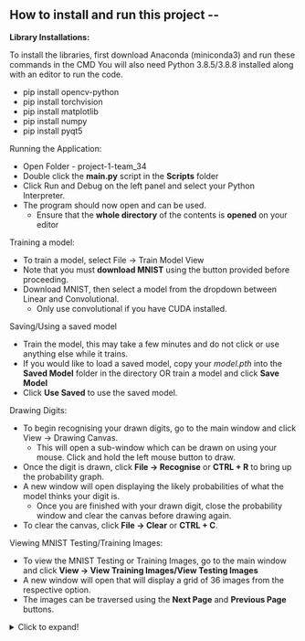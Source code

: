 ## How to install and run this project --

**Library Installations:**

To install the libraries, first download Anaconda (miniconda3) and run these commands in the CMD
You will also need Python 3.8.5/3.8.8 installed along with an editor to run the code.
- pip install opencv-python
- pip install torchvision
- pip install matplotlib
- pip install numpy
- pip install pyqt5


Running the Application:
- Open Folder - project-1-team_34
- Double click the **main.py** script in the **Scripts** folder
- Click Run and Debug on the left panel and select your Python Interpreter.
- The program should now open and can be used.
    * Ensure that the **whole directory** of the contents is **opened** on your editor

Training a model:
- To train a model, select File -> Train Model View
- Note that you must **download MNIST** using the button provided before proceeding.
- Download MNIST, then select a model from the dropdown between Linear and Convolutional.
    * Only use convolutional if you have CUDA installed.


Saving/Using a saved model
- Train the model, this may take a few minutes and do not click or use anything else while it trains.
- If you would like to load a saved model, copy your *model.pth* into the **Saved Model** folder in the directory 
    OR train a model and click **Save Model**
- Click **Use Saved** to use the saved model.


Drawing Digits:
- To begin recognising your drawn digits, go to the main window and click View -> Drawing Canvas.
    * This will open a sub-window which can be drawn on using your mouse. Click and hold the left mouse button to draw.
- Once the digit is drawn, click **File -> Recognise** or **CTRL + R** to bring up the probability graph.
- A new window will open displaying the likely probabilities of what the model thinks your digit is.
    * Once you are finished with your drawn digit, close the probability window and clear the canvas before drawing again.
- To clear the canvas, click **File -> Clear** or **CTRL + C**.

Viewing MNIST Testing/Training Images:
- To view the MNIST Testing or Training Images, go to the main window and click **View -> View Training Images/View Testing Images**
- A new window will open that will display a grid of 36 images from the respective option.
- The images can be traversed using the **Next Page** and **Previous Page** buttons.



<details>
  <summary>Click to expand!</summary>
    ## Program iterations and updates

    Digit Recogniser Version **1.01**  
    - Changes:
        * Method added to clear the recognised number.


    Digit Recogniser Version **1.00**  
    - Changes:
        * Canvas is now accesible directly from the main window.
        * Predicted Number that was drawn will display in a read only fashion.
        * Entire class for drawing canvas was removed due to the integration with the main window - 100's of code lines removed.
        * Button to show entire probability graph for user added. Opens up new window.
      
      
    Digit Recogniser Version **0.24**  
    **Changes:**
        * Images are now scaled when viewing the MNIST images.  


    Digit Recogniser Version **0.23**  
    **Changes:**
            - Instead of being able to load and save only one model, the program can now save one convolutional model and one linear model respectively.
            - Higher accuracy pretrained model added to convolutional model folder.
            - Models can now be loaded irrespective of the device.
            - Added messages for loading and saving.  
        
        
    Digit Recogniser Version **0.22**  
    **Changes:**
          - Implemented a function that allows the user to save a model.
          - Implemented a function that allows the user to load a model.
          - Added high accuracy linear pretrained model.
          - Exceptions added to the functions so crashes do not occur. For example, attempting to load a model of the wrong type.  


    Digit Recogniser Version **0.21**  
    **Changes:**
          -  Removed cancel button from training window as it served no useful functionality.
          -  Added variables to keep track of MNIST downloaded state, what model is trained, and what that model accuracy was.
          -  Opening the training window will now show if MNIST is downloaded, what model is trained and what accuracy the model has.
          -  Turned error messages into methods to shorten code.
          -  Fixed event where two error messages would pop up.  


    Digit Recogniser Version **0.20**  
    **Changes:**
          - Addded error cases to prevent program crashing if MNIST was not downloaded
          - Added more error cases.  


    Digit Recogniser Version **0.19**  
    **Changes:**
          - Added a DownloadMNIST button and method in the training menu.  


    Digit Recogniser Version **0.18**  
    **Changes:**
          - The entire training and test dataset can now be viewed instead of only one batch. 
          - This includes all 60000 training images and 10000 testing images.
          - Added a page system where 36 images are viewed at a time.  


    Digit Recogniser Version **0.17**  
    **Changes:**
          - Added warning to when trying to train convolutional without CUDA due to time.
          - Increased linear model accuracy.
          - Model state is now remembered when reopening the training dialog i.e. if convolutional is selected it will be remembered.  


    Digit Recogniser Version **0.16**  
    **Changes:**
          - Dropdown combobox menu is now added. This allows for model switching between convolutional and linear.
          - Edited flag to be zero if no model is selected (i.e. a model should be selected) - (3  model states)  


    Digit Recogniser Version **0.15**  
    **Changes:**
          - Testing and training images can now be viewed (Only one batch).  


    Digit Recogniser Version **0.14**  
    **Changes:**
          - Probability graph implemented, allows to see the probability of number classes based on the model input.
          - Linear model can now view canvas image.  


    Digit Recogniser Version **0.13**  
    **Changes:**
          - Workers added to train loader to speed it up.
          - Convolutional model added.
          - Model is now saved at the end of training.  


    Digit Recogniser Version **0.12**  
    **Changes:**
          - Added progressbar to work with the training function. Can now see state of training progress.
          - Resolved error for training function - when using CUDA as a device.  


    Digit Recogniser Version **0.11**  
    **Changes:**
          - Error downloading MNIST from source, so local files are used.
          - Simplified TrainOverEpochs.  
      

    Digit Recogniser Version **0.10**  
    **Changes:**
          - Added scaling functionality to convert from our drawing size to a 28,28 size for loading and recognition.
          - Adjusted brush size so the output images are more representative.
          - Adding output files of numbers 0-9.  


    Digit Recogniser Version **0.09**  
    **Changes:**
          - Added functionality for painting on the window using the mouse.
          - Actions were added to the 'Save' and 'Clear'  


    Digit Recogniser Version **0.08**  
    **Changes:**
          - Implementation of ShowProbabilityGraph()
          - Takes in a loader. Converts the NN output into a list of probabilities. Constructs a Horizontal Probability Chart.  


    Digit Recogniser Version **0.07**  
    **Changes:**
          - Added simple probability graph code.
          - Accounted for when number reaches the next ten. For example 19 -> 20, but training progress would display the incorrect number.
          - Removed trainModel and merged with TrainOverEpochs()
          - Implemented code to keep track of the percentage completion of training progress.  


    Digit Recogniser Version **0.06**  
    **Changes:**
          - Added testModel base function, will be used to calculate our model accuracy.
          - Implemented TrainOverEpochs() which will train the model over epochNum epochs.
          - Will return the final model accuracy after training and will save the model.  


    Digit Recogniser Version **0.05**  
    **Changes:**
          - Created skeleton code for training a model.
          - Set model, set model device, set loss function and optimizer.
          - Filled in Model Parameters.  


    Digit Recogniser Version **0.04**  
    **Changes:**
          - Added a basic NN. Has 1 input and output layer, 5 hidden layers and uses LOGSOFTMAX for probability chart.
          - Added View Testing Images function into GUI.  
          
          
    Digit Recogniser Version **0.03**  
    **Changes:**
          - Completed Train Model View dropdown GUI.
          - Added time, torch utils, and cuda libraries.
          - Inverted image on plot using scikit-image library
          - Added grayscale transform to make the image 3 channels.  


    Digit Recogniser Version **0.02**  
    **Changes:**
          - Uploaded MNIST dataset.
          - Added download folders.
          - Added section for AI parameters.
          - Added function that will setup the TEST and TRAIN datasets. These are then loaded into DATALOADER.
          - Added a basic function for defining our model.
          - Added skeleton code for future methods.  


    Digit Recogniser Version **0.01**  
    **Changes:**
          - Created Main.
          - Created Basic GUI.
      
       
